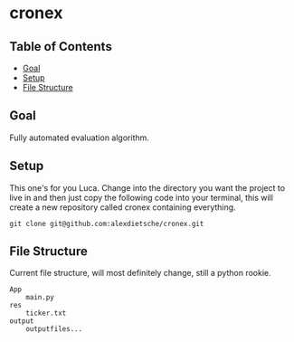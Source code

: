 # cronex

## Table of Contents
- [Goal](#goal)
- [Setup](#setup)
- [File Structure](#file-structure)

## Goal
Fully automated evaluation algorithm.


## Setup
This one's for you Luca. Change into the directory you want the project to live in and then just copy the following code into your terminal, this will create a new repository called cronex containing everything.

```shell
git clone git@github.com:alexdietsche/cronex.git
```
## File Structure

Current file structure, will most definitely change, still a python rookie.

```
App
    main.py
res
    ticker.txt
output
    outputfiles...

```
